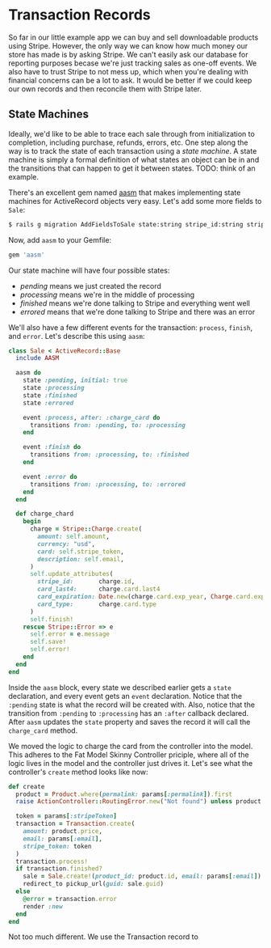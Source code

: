[aasm]: https://github.com/aasm/aasm

# Transaction Records

So far in our little example app we can buy and sell downloadable products using Stripe. However, the only way we can know how much money our store has made is by asking Stripe. We can't easily ask our database for reporting purposes becase we're just tracking sales as one-off events. We also have to trust Stripe to not mess up, which when you're dealing with financial concerns can be a lot to ask. It would be better if we could keep our own records and then reconcile them with Stripe later.

## State Machines

Ideally, we'd like to be able to trace each sale through from initialization to completion, including purchase, refunds, errors, etc. One step along the way is to track the state of each transaction using a *state machine*. A state machine is simply a formal definition of what states an object can be in and the transitions that can happen to get it between states. TODO: think of an example.

There's an excellent gem named [aasm][] that makes implementing state machines for ActiveRecord objects very easy. Let's add some more fields to `Sale`:

```bash
$ rails g migration AddFieldsToSale state:string stripe_id:string stripe_token:string card_last4:string card_expiration:string card_type:string email:string error:text product_id:integer
```

Now, add `aasm` to your Gemfile:

```ruby
gem 'aasm'
```

Our state machine will have four possible states:

* *pending* means we just created the record
* *processing* means we're in the middle of processing
* *finished* means we're done talking to Stripe and everything went well
* *errored* means that we're done talking to Stripe and there was an error

We'll also have a few different events for the transaction: `process`, `finish`, and `error`. Let's describe this using `aasm`:

```ruby
class Sale < ActiveRecord::Base
  include AASM

  aasm do
    state :pending, initial: true
    state :processing
    state :finished
    state :errored

    event :process, after: :charge_card do
      transitions from: :pending, to: :processing
    end

    event :finish do
      transitions from: :processing, to: :finished
    end

    event :error do
      transitions from: :processing, to: :errored
    end
  end

  def charge_chard
    begin
      charge = Stripe::Charge.create(
        amount: self.amount,
        currency: "usd",
        card: self.stripe_token,
        description: self.email,
      )
      self.update_attributes(
        stripe_id:       charge.id,
        card_last4:      charge.card.last4
        card_expiration: Date.new(charge.card.exp_year, Charge.card.exp_month, 1),
        card_type:       charge.card.type
      )
      self.finish!
    rescue Stripe::Error => e
      self.error = e.message
      self.save!
      self.error!
    end
  end
end
```

Inside the `aasm` block, every state we described earlier gets a `state` declaration, and every event gets an `event` declaration. Notice that the `:pending` state is what the record will be created with. Also, notice that the transition from `:pending` to `:processing` has an `:after` callback declared. After `aasm` updates the `state` property and saves the record it will call the `charge_card` method.

We moved the logic to charge the card from the controller into the model. This adheres to the Fat Model Skinny Controller priciple, where all of the logic lives in the model and the controller just drives it. Let's see what the controller's `create` method looks like now:

```ruby
def create
  product = Product.where(permalink: params[:permalink]).first
  raise ActionController::RoutingError.new("Not found") unless product

  token = params[:stripeToken]
  transaction = Transaction.create(
    amount: product.price,
    email: params[:email],
    stripe_token: token
  )
  transaction.process!
  if transaction.finished?
    sale = Sale.create!(product_id: product.id, email: params[:email])
    redirect_to pickup_url(guid: sale.guid)
  else
    @error = transaction.error
    render :new
  end
end
```

Not too much different. We use the Transaction record to 